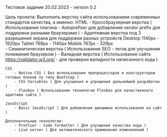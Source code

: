 Тестовое задание 20.02.2023 - version 0.2

Цель проекта: Выполнить верстку сайта использованием современных стандартов качества, а именно:
    HTML
        - Кроссбраузерная верстка ( Использование плагина - Autoprefixer для добавления vendor prefix для поддержки разными браузерами ) 
        - Адаптивная верстка под 3 разрешения экрана для поддержки разных устройств
                  Desktop 1140px - 1920px
                  Tablet 768px - 1140px
                  Mobile 767px - 329px              
        - Семанитическая верстка ( Использование SEO - тегов для улучшения понимания браузером )
        - Валидная верстка ( Использование сайта https://validator.w3.org/ - для проверки валидности написанного кода )
        
    СSS
        - Native CSS ( Без использования препроцессоров и конструкторов готовых блоков по типу Bootstap )
        - CSS Variables ( Для улучшения и упрощения дальнейшей разработки )
        - Flexbox ( Использование технилогии Flexbox для качественного адаптива сайта )
    
    JavaScript
        - Basic JavaScript ( Для добавления динамики использования на сайт )
        
    Дополнительные технологии:
        - Prettier - Code formatter ( Для улучшения качества кода )
        - Live server ( Для автоматического применения измененений )
